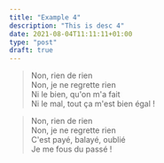 ```yaml
---
title: "Example 4"
description: "This is desc 4"
date: 2021-08-04T11:11:11+01:00
type: "post"
draft: true
---
```


> Non, rien de rien  
Non, je ne regrette rien  
Ni le bien, qu'on m'a fait  
Ni le mal, tout ça m'est bien égal !  

> Non, rien de rien  
Non, je ne regrette rien  
C'est payé, balayé, oublié  
Je me fous du passé !  